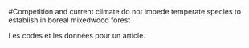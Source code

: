 #Competition and current climate do not impede temperate species to establish in boreal mixedwood forest

Les codes et les données pour un article. 
